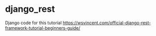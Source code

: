 # django_rest
Django code for this tutorial https://wsvincent.com/official-django-rest-framework-tutorial-beginners-guide/
